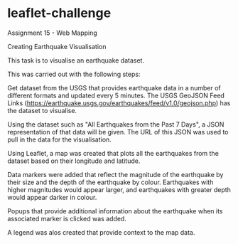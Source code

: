 # leaflet-challenge
Assignment 15 - Web Mapping

Creating Earthquake Visualisation

This task is to visualise an earthquake dataset. 

This was carried out with the following steps:

Get dataset from the USGS that provides earthquake data in a number of different formats and updated every 5 minutes. The USGS GeoJSON Feed Links (https://earthquake.usgs.gov/earthquakes/feed/v1.0/geojson.php) has the dataset to visualise. 

Using the dataset such as "All Earthquakes from the Past 7 Days", a JSON representation of that data will be given. The URL of this JSON was used to pull in the data for the visualisation.

Using Leaflet, a map was created that plots all the earthquakes from the dataset based on their longitude and latitude.

Data markers were added that reflect the magnitude of the earthquake by their size and the depth of the earthquake by colour. Earthquakes with higher magnitudes would appear larger, and earthquakes with greater depth would appear darker in colour.

Popups that provide additional information about the earthquake when its associated marker is clicked was added.

A legend was alos created that provide context to the map data.
